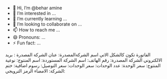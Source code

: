 - 👋 Hi, I’m @behar amine
- 👀 I’m interested in ...
- 🌱 I’m currently learning ...
- 💞️ I’m looking to collaborate on ...
- 📫 How to reach me ...
- 😄 Pronouns: ...
- ⚡ Fun fact: ...

<!---
boujoamine/boujoamine is a ✨ special ✨ repository because its `README.md` (this file) appears on your GitHub profile.
You can click the Preview link to take a look at your changes.
--->
الفاتورة تكون كالشكل الاتي
اسم الشركةالمصدرة:
عنان الشركة المصدرة :
بريد الالكتروني الشركة المصدرة:
رقم الهاتف:
اسم الشركة المستوردة:
اسم المنتوج:
نوعية المنتوج:
سعر الوحدة:
عدد الوحدات:
سعر الوحدات:
سعر التوصيل:
رسوم اضافية:
ختم الشركة:
الامضاء
الرمز الترويجي:
